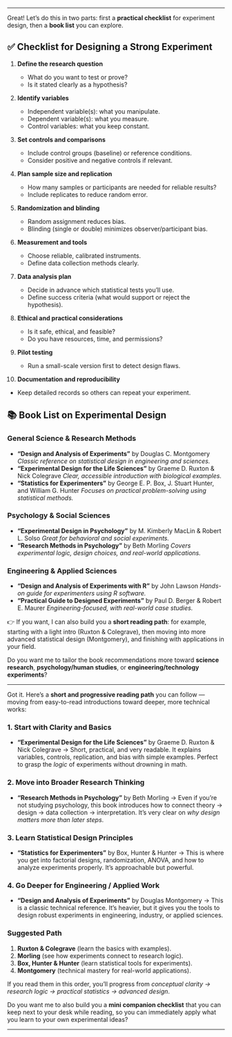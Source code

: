 
---

Great! Let’s do this in two parts: first a **practical checklist** for experiment design, then a **book list** you can explore.

## ✅ Checklist for Designing a Strong Experiment

1. **Define the research question**

   * What do you want to test or prove?
   * Is it stated clearly as a hypothesis?

2. **Identify variables**

   * Independent variable(s): what you manipulate.
   * Dependent variable(s): what you measure.
   * Control variables: what you keep constant.

3. **Set controls and comparisons**

   * Include control groups (baseline) or reference conditions.
   * Consider positive and negative controls if relevant.

4. **Plan sample size and replication**

   * How many samples or participants are needed for reliable results?
   * Include replicates to reduce random error.

5. **Randomization and blinding**

   * Random assignment reduces bias.
   * Blinding (single or double) minimizes observer/participant bias.

6. **Measurement and tools**

   * Choose reliable, calibrated instruments.
   * Define data collection methods clearly.

7. **Data analysis plan**

   * Decide in advance which statistical tests you’ll use.
   * Define success criteria (what would support or reject the hypothesis).

8. **Ethical and practical considerations**

   * Is it safe, ethical, and feasible?
   * Do you have resources, time, and permissions?

9. **Pilot testing**

   * Run a small-scale version first to detect design flaws.

10. **Documentation and reproducibility**

* Keep detailed records so others can repeat your experiment.

## 📚 Book List on Experimental Design

### General Science & Research Methods

* **“Design and Analysis of Experiments”** by Douglas C. Montgomery
  *Classic reference on statistical design in engineering and sciences.*
* **“Experimental Design for the Life Sciences”** by Graeme D. Ruxton & Nick Colegrave
  *Clear, accessible introduction with biological examples.*
* **“Statistics for Experimenters”** by George E. P. Box, J. Stuart Hunter, and William G. Hunter
  *Focuses on practical problem-solving using statistical methods.*

### Psychology & Social Sciences

* **“Experimental Design in Psychology”** by M. Kimberly MacLin & Robert L. Solso
  *Great for behavioral and social experiments.*
* **“Research Methods in Psychology”** by Beth Morling
  *Covers experimental logic, design choices, and real-world applications.*

### Engineering & Applied Sciences

* **“Design and Analysis of Experiments with R”** by John Lawson
  *Hands-on guide for experimenters using R software.*
* **“Practical Guide to Designed Experiments”** by Paul D. Berger & Robert E. Maurer
  *Engineering-focused, with real-world case studies.*

👉 If you want, I can also build you a **short reading path**: for example, starting with a light intro (Ruxton & Colegrave), then moving into more advanced statistical design (Montgomery), and finishing with applications in your field.

Do you want me to tailor the book recommendations more toward **science research**, **psychology/human studies**, or **engineering/technology experiments**?

---

Got it. Here’s a **short and progressive reading path** you can follow — moving from easy-to-read introductions toward deeper, more technical works:

### 1. **Start with Clarity and Basics**

* **“Experimental Design for the Life Sciences”** by Graeme D. Ruxton & Nick Colegrave
  → Short, practical, and very readable. It explains variables, controls, replication, and bias with simple examples. Perfect to grasp the *logic* of experiments without drowning in math.

### 2. **Move into Broader Research Thinking**

* **“Research Methods in Psychology”** by Beth Morling
  → Even if you’re not studying psychology, this book introduces how to connect theory → design → data collection → interpretation. It’s very clear on *why design matters more than later steps*.

### 3. **Learn Statistical Design Principles**

* **“Statistics for Experimenters”** by Box, Hunter & Hunter
  → This is where you get into factorial designs, randomization, ANOVA, and how to analyze experiments properly. It’s approachable but powerful.

### 4. **Go Deeper for Engineering / Applied Work**

* **“Design and Analysis of Experiments”** by Douglas Montgomery
  → This is a classic technical reference. It’s heavier, but it gives you the tools to design robust experiments in engineering, industry, or applied sciences.

### Suggested Path

1. **Ruxton & Colegrave** (learn the basics with examples).
2. **Morling** (see how experiments connect to research logic).
3. **Box, Hunter & Hunter** (learn statistical tools for experiments).
4. **Montgomery** (technical mastery for real-world applications).

If you read them in this order, you’ll progress from *conceptual clarity → research logic → practical statistics → advanced design*.

Do you want me to also build you a **mini companion checklist** that you can keep next to your desk while reading, so you can immediately apply what you learn to your own experimental ideas?

---



